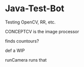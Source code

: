 # Java-Test-Bot
Testing OpenCV, RR, etc.


CONCEPTCV is the image processor

finds countours?

def a WIP

runCamera runs that
